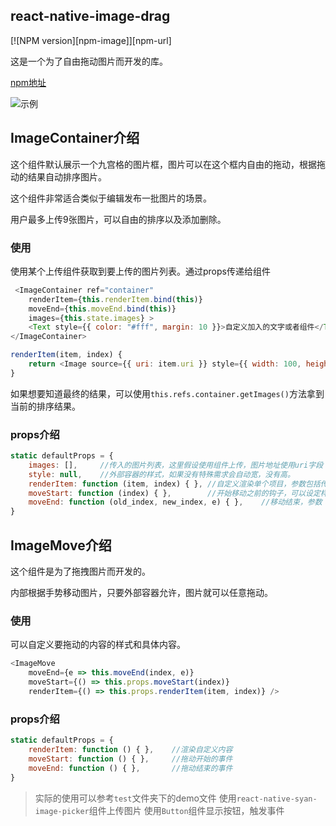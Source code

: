 ## react-native-image-drag

[![NPM version][npm-image]][npm-url]

这是一个为了自由拖动图片而开发的库。

[npm地址](https://www.npmjs.com/package/react-native-image-drag)

![示例](http://resource.guofangchao.com/image-drag.gif)

## ImageContainer介绍

这个组件默认展示一个九宫格的图片框，图片可以在这个框内自由的拖动，根据拖动的结果自动排序图片。

这个组件非常适合类似于编辑发布一批图片的场景。

用户最多上传9张图片，可以自由的排序以及添加删除。

### 使用

使用某个上传组件获取到要上传的图片列表。通过props传递给组件

```javascript
 <ImageContainer ref="container"
    renderItem={this.renderItem.bind(this)}
    moveEnd={this.moveEnd.bind(this)}
    images={this.state.images} >
    <Text style={{ color: "#fff", margin: 10 }}>自定义加入的文字或者组件</Text>
</ImageContainer>

renderItem(item, index) {
    return <Image source={{ uri: item.uri }} style={{ width: 100, height: 100 }} />
}
```

如果想要知道最终的结果，可以使用`this.refs.container.getImages()`方法拿到当前的排序结果。

### props介绍

```javascript
static defaultProps = {
    images: [],     //传入的图片列表，这里假设使用组件上传，图片地址使用uri字段
    style: null,    //外部容器的样式，如果没有特殊需求会自动宽，没有高。
    renderItem: function (item, index) { }, //自定义渲染单个项目，参数包括传入个单个数据、角标
    moveStart: function (index) { },        //开始移动之前的钩子，可以设定样式、禁止ScrollView等
    moveEnd: function (old_index, new_index, e) { },    //移动结束，参数：原角标，将要插入的角标，已经移动的x/y
}
```
## ImageMove介绍

这个组件是为了拖拽图片而开发的。

内部根据手势移动图片，只要外部容器允许，图片就可以任意拖动。

### 使用

可以自定义要拖动的内容的样式和具体内容。

```javascript
<ImageMove
    moveEnd={e => this.moveEnd(index, e)}
    moveStart={() => this.props.moveStart(index)}
    renderItem={() => this.props.renderItem(item, index)} />
```

### props介绍

```javascript
static defaultProps = {
    renderItem: function () { },    //渲染自定义内容
    moveStart: function () { },     //拖动开始的事件
    moveEnd: function () { },       //拖动结束的事件
}
```

> 实际的使用可以参考`test`文件夹下的demo文件
> 使用`react-native-syan-image-picker`组件上传图片
> 使用`Button`组件显示按钮，触发事件
